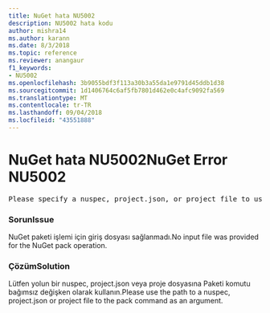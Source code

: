 ```yaml
---
title: NuGet hata NU5002
description: NU5002 hata kodu
author: mishra14
ms.author: karann
ms.date: 8/3/2018
ms.topic: reference
ms.reviewer: anangaur
f1_keywords:
- NU5002
ms.openlocfilehash: 3b9055bdf3f113a30b3a55da1e9791d45ddb1d38
ms.sourcegitcommit: 1d1406764c6af5fb7801d462e0c4afc9092fa569
ms.translationtype: MT
ms.contentlocale: tr-TR
ms.lasthandoff: 09/04/2018
ms.locfileid: "43551888"
---
```

# <a name="nuget-error-nu5002"></a><span data-ttu-id="4127b-103">NuGet hata NU5002</span><span class="sxs-lookup"><span data-stu-id="4127b-103">NuGet Error NU5002</span></span>
<pre>Please specify a nuspec, project.json, or project file to use.</pre>

### <a name="issue"></a><span data-ttu-id="4127b-104">Sorun</span><span class="sxs-lookup"><span data-stu-id="4127b-104">Issue</span></span>

<span data-ttu-id="4127b-105">NuGet paketi işlemi için giriş dosyası sağlanmadı.</span><span class="sxs-lookup"><span data-stu-id="4127b-105">No input file was provided for the NuGet pack operation.</span></span>


### <a name="solution"></a><span data-ttu-id="4127b-106">Çözüm</span><span class="sxs-lookup"><span data-stu-id="4127b-106">Solution</span></span>

<span data-ttu-id="4127b-107">Lütfen yolun bir nuspec, project.json veya proje dosyasına Paketi komutu bağımsız değişken olarak kullanın.</span><span class="sxs-lookup"><span data-stu-id="4127b-107">Please use the path to a nuspec, project.json or project file to the pack command as an argument.</span></span>

